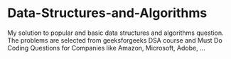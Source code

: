 # Data-Structures-and-Algorithms
My solution to popular and basic data structures and algorithms question. The problems are selected from geeksforgeeks DSA course and Must Do Coding Questions for Companies like Amazon, Microsoft, Adobe, … 
